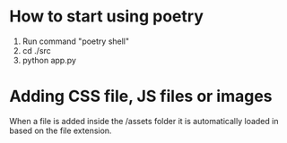 # How to start using poetry
1. Run command "poetry shell"
2. cd ./src
3. python app.py

# Adding CSS file, JS files or images
When a file is added inside the /assets folder it is automatically loaded in based on the file extension.